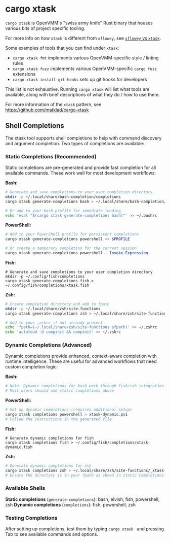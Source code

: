 # cargo xtask

`cargo xtask` is OpenVMM's "swiss army knife" Rust binary that houses various
bits of project specific tooling.

For more info on how `xtask` is different from `xflowey`, see [`xflowey` vs
`xtask`](./xflowey.md#xflowey-vs-xtask).

Some examples of tools that you can find under `xtask`:

- `cargo xtask fmt` implements various OpenVMM-specific style / linting rules
- `cargo xtask fuzz` implements various OpenVMM-specific `cargo fuzz` extensions
- `cargo xtask install-git-hooks` sets up git hooks for developers

This list is not exhaustive. Running `cargo xtask` will list what tools are
available, along with brief descriptions of what they do / how to use them.

For more information of the `xtask` pattern, see <https://github.com/matklad/cargo-xtask>

## Shell Completions

The xtask tool supports shell completions to help with command discovery and argument completion. Two types of completions are available:

### Static Completions (Recommended)

Static completions are pre-generated and provide fast completion for all available commands. These work well for most development workflows:

**Bash:**
```bash
# Generate and save completions to your user completion directory
mkdir -p ~/.local/share/bash-completion/completions
cargo xtask generate-completions bash > ~/.local/share/bash-completion/completions/xtask

# Or add to your bash profile for immediate loading
echo 'eval "$(cargo xtask generate-completions bash)"' >> ~/.bashrc
```

**PowerShell:**
```powershell
# Add to your PowerShell profile for persistent completions
cargo xtask generate-completions powershell >> $PROFILE

# Or create a temporary completion for the current session
cargo xtask generate-completions powershell | Invoke-Expression
```

**Fish:**
```fish
# Generate and save completions to your user completion directory
mkdir -p ~/.config/fish/completions
cargo xtask generate-completions fish > ~/.config/fish/completions/xtask.fish
```

**Zsh:**
```zsh
# Create completion directory and add to fpath
mkdir -p ~/.local/share/zsh/site-functions
cargo xtask generate-completions zsh > ~/.local/share/zsh/site-functions/_xtask

# Add to your .zshrc if not already present
echo 'fpath=(~/.local/share/zsh/site-functions $fpath)' >> ~/.zshrc
echo 'autoload -U compinit && compinit' >> ~/.zshrc
```

### Dynamic Completions (Advanced)

Dynamic completions provide enhanced, context-aware completion with runtime intelligence. These are useful for advanced workflows that need custom completion logic:

**Bash:**
```bash
# Note: Dynamic completions for bash work through fish/zsh integration
# Most users should use static completions above
```

**PowerShell:**
```powershell
# Set up dynamic completions (requires additional setup)
cargo xtask completions powershell > xtask-dynamic.ps1
# Follow the instructions in the generated file
```

**Fish:**
```fish
# Generate dynamic completions for fish
cargo xtask completions fish > ~/.config/fish/completions/xtask-dynamic.fish
```

**Zsh:**
```zsh
# Generate dynamic completions for zsh
cargo xtask completions zsh > ~/.local/share/zsh/site-functions/_xtask-dynamic
# Ensure the directory is in your fpath as shown in static completions above
```

### Available Shells

**Static completions** (`generate-completions`): bash, elvish, fish, powershell, zsh
**Dynamic completions** (`completions`): fish, powershell, zsh

### Testing Completions

After setting up completions, test them by typing `cargo xtask ` and pressing Tab to see available commands and options.
